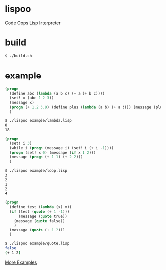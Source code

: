 # lispoo

Code Oops Lisp Interpreter

# build

```sh
$ ./build.sh
```

# example

```lisp
(progn
  (define abc (lambda (a b c) (+ a (+ b c))))
  (set! x (abc 1 2 3))
  (message x)
  (progn (+ 1.2 3.9) (define plus (lambda (a b) (+ a b))) (message (plus 9 9)))
  )
```

```sh
$ ./lispoo example/lambda.lisp
8
18
```

```lisp
(progn
  (set! i 3)
  (while i (progn (message i) (set! i (+ i -1))))
  (progn (set! x 0) (message (if x 1 2)))
  (message (progn (+ 1 1) (+ 2 2)))
  )
```

```sh
$ ./lispoo example/loop.lisp
3
2
1
2
4
```

```lisp
(progn
  (define test (lambda (x) x))
  (if (test (quote (+ 1 -1)))
      (message (quote true))
    (message (quote false))
    )
  (message (quote (+ 1 2)))
  )
```

```sh
$ ./lispoo example/quote.lisp
false
(+ 1 2)
```

[More Examples](./example)
